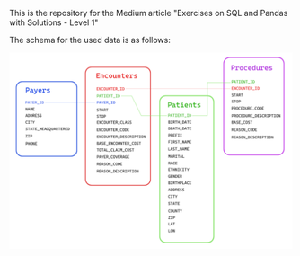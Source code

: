 This is the repository for the Medium article "Exercises on SQL and Pandas with Solutions - Level 1"

The schema for the used data is as follows:

![alt text](schema.png)
